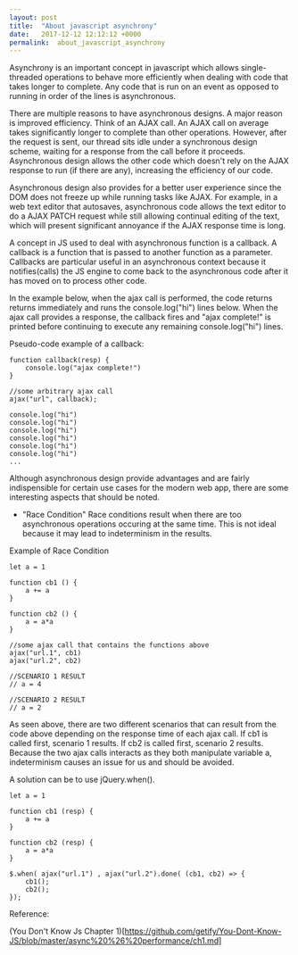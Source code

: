 ```yaml
---
layout: post
title:  "About javascript asynchrony"
date:   2017-12-12 12:12:12 +0000
permalink:  about_javascript_asynchrony
---
```


Asynchrony is an important concept in javascript which allows single-threaded operations to behave more efficiently when dealing with code that takes longer to complete. Any code that is run on an event as opposed to running in order of the lines is asynchronous.

There are multiple reasons to have asynchronous designs. A major reason is improved efficiency. Think of an AJAX call. An AJAX call on average takes significantly longer to complete than other operations. However, after the request is sent, our thread sits idle under a synchronous design scheme, waiting for a response from the call before it proceeds. Asynchronous design allows the other code which doesn't rely on the AJAX response to run (if there are any), increasing the efficiency of our code.

Asynchronous design also provides for a better user experience since the DOM does not freeze up while running tasks like AJAX. For example, in a web text editor that autosaves, asynchronous code allows the text editor to do a AJAX PATCH request while still allowing continual editing of the text, which will present significant annoyance if the AJAX response time is long.

A concept in JS used to deal with asynchronous function is a callback. A callback is a function that is passed to another function as a parameter. Callbacks are particular useful in an asynchronous context because it notifies(calls) the JS engine to come back to the asynchronous code after it has moved on to process other code.

In the example below, when the ajax call is performed, the code returns returns immediately and runs the console.log("hi") lines below. When the ajax call provides a response, the callback fires and "ajax complete!" is printed before continuing to execute any remaining console.log("hi") lines.


Pseudo-code example of a callback:
```
function callback(resp) {
	console.log("ajax complete!")
}

//some arbitrary ajax call
ajax("url", callback);

console.log("hi")
console.log("hi")
console.log("hi")
console.log("hi")
console.log("hi")
console.log("hi")
...

```

Although asynchronous design provide advantages and are fairly indispensible for certain use cases for the modern web app, there are some interesting aspects that should be noted.

- "Race Condition"
Race conditions result when there are too asynchronous operations occuring at the same time. This is not ideal because it may lead to indeterminism in the results.

Example of Race Condition
```
let a = 1

function cb1 () {
	a += a
}

function cb2 () {
	a = a*a
}

//some ajax call that contains the functions above
ajax("url.1", cb1)
ajax("url.2", cb2)

//SCENARIO 1 RESULT
// a = 4

//SCENARIO 2 RESULT
// a = 2
```

As seen above, there are two different scenarios that can result from the code above depending on the response time of each ajax call. If cb1 is called first, scenario 1 results. If cb2 is called first, scenario 2 results. Because the two ajax calls interacts as they both manipulate variable a, indeterminism causes an issue for us and should be avoided. 

A solution can be to use jQuery.when().

```
let a = 1

function cb1 (resp) {
	a += a
}

function cb2 (resp) {
	a = a*a
}

$.when( ajax("url.1") , ajax("url.2").done( (cb1, cb2) => {
	cb1();
	cb2();
});

```



Reference:

(You Don't Know Js Chapter 1)[https://github.com/getify/You-Dont-Know-JS/blob/master/async%20%26%20performance/ch1.md]